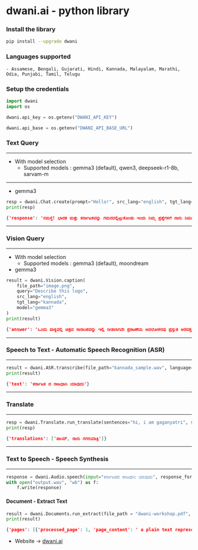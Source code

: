 # dwani.ai - python library


### Install the library
```bash
pip install --upgrade dwani
```

### Languages supported
    - Assamese, Bengali, Gujarati, Hindi, Kannada, Malayalam, Marathi, Odia, Punjabi, Tamil, Telugu

### Setup the credentials
```python
import dwani
import os

dwani.api_key = os.getenv("DWANI_API_KEY")

dwani.api_base = os.getenv("DWANI_API_BASE_URL")
```


### Text Query 
---
- With model selection
  - Supported models : gemma3 (default), qwen3, deepseek-r1-8b, sarvam-m

---
- gemma3
```python
resp = dwani.Chat.create(prompt="Hello!", src_lang="english", tgt_lang="kannada", model="gemma3")
print(resp)
```
```json
{'response': 'ನಮಸ್ತೆ! ಭಾರತ ಮತ್ತು ಕರ್ನಾಟಕವನ್ನು ಗಮನದಲ್ಲಿಟ್ಟುಕೊಂಡು ಇಂದು ನಿಮ್ಮ ಪ್ರಶ್ನೆಗಳಿಗೆ ನಾನು ನಿಮಗೆ ಹೇಗೆ ಸಹಾಯ ಮಾಡಲಿ?'}
```
---
### Vision Query
---
- With model selection
  - Supported models : gemma3 (default), moondream
- gemma3

```python
result = dwani.Vision.caption(
    file_path="image.png",
    query="Describe this logo",
    src_lang="english",
    tgt_lang="kannada",
    model="gemma3"
)
print(result)
```
```json
{'answer': 'ಒಂದು ವಾಕ್ಯದಲ್ಲಿ ಚಿತ್ರದ ಸಾರಾಂಶವನ್ನು ಇಲ್ಲಿ ನೀಡಲಾಗಿದೆಃ ಪ್ರಕಟಣೆಯ ಅವಲೋಕನವು ಪ್ರಸ್ತುತ ಅರವತ್ತನಾಲ್ಕು ದೇಶಗಳು/ಪ್ರದೇಶಗಳನ್ನು ಸೇರಿಸಲಾಗಿದೆ ಮತ್ತು ಇನ್ನೂ ಹದಿನಾರು ಪ್ರದೇಶಗಳನ್ನು ಸೇರಿಸಬೇಕಾಗಿದೆ. ಒದಗಿಸಲಾದ ಚಿತ್ರದಲ್ಲಿ ಲಾಂಛನವು ಕಾಣಿಸುವುದಿಲ್ಲ.'}
```
---
### Speech to Text -  Automatic Speech Recognition (ASR)
---
```python
result = dwani.ASR.transcribe(file_path="kannada_sample.wav", language="kannada")
print(result)
```
```json
{'text': 'ಕರ್ನಾಟಕ ದ ರಾಜಧಾನಿ ಯಾವುದು'}
```
---
### Translate
---
```python
resp = dwani.Translate.run_translate(sentences="hi, i am gaganyatri", src_lang="english", tgt_lang="kannada")
print(resp)
```
```json
{'translations': ['ಹಾಯ್, ನಾನು ಗಗನಯಾತ್ರಿ']}
```
---
### Text to Speech -  Speech Synthesis
---
```python
response = dwani.Audio.speech(input="ಕರ್ನಾಟಕದ ರಾಜಧಾನಿ ಯಾವುದು", response_format="wav")
with open("output.wav", "wb") as f:
    f.write(response)
```

#### Document - Extract Text
```python
result = dwani.Documents.run_extract(file_path = "dwani-workshop.pdf", page_number=1, src_lang="english",tgt_lang="kannada" )
print(result)
```
```json
{'pages': [{'processed_page': 1, 'page_content': ' a plain text representation of the document', 'translated_content': 'ಡಾಕ್ಯುಮೆಂಟ್ನ ಸರಳ ಪಠ್ಯ ಪ್ರಾತಿನಿಧ್ಯವನ್ನು ಇಲ್ಲಿ ನೀಡಲಾಗಿದೆ, ಅದನ್ನು ಸ್ವಾಭಾವಿಕವಾಗಿ ಓದುವಂತೆಃ'}]}
```

- Website -> [dwani.ai](https://dwani.ai)


<!-- 
## local development
pip install -e .


pip install twine build
rm -rf dist/
python -m build

python -m twine upload dist/*

-->